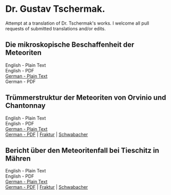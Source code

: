 # Dr. Gustav Tschermak.

Attempt at a translation of Dr. Tschermak's works. I welcome all pull requests of submitted translations and/or edits.

## Die mikroskopische Beschaffenheit der Meteoriten

English - Plain Text  
English - PDF  
[German - Plain Text](die-mikroskopische-beschaffenheit-der-meteoriten/full-text-german.md)  
German - PDF  

## Trümmerstruktur der Meteoriten von Orvinio und Chantonnay

English - Plain Text  
English - PDF  
[German - Plain Text](Orvinio-und-Chantonnay/full-text-german.md)  
[German - PDF](https://cdn.solaranamnesis.com/Tschermak/Chantonnay-Orvinio/gustav_tschermak_orvinio_und_chantonnay-frak.pdf) | [Fraktur](https://cdn.solaranamnesis.com/Tschermak/Chantonnay-Orvinio/gustav_tschermak_orvinio_und_chantonnay-frak.pdf) | [Schwabacher](https://cdn.solaranamnesis.com/Tschermak/Chantonnay-Orvinio/gustav_tschermak_orvinio_und_chantonnay-swab.pdf)  

## Bericht über den Meteoritenfall bei Tieschitz in Mähren

English - Plain Text  
English - PDF  
[German - Plain Text](Tieschitz/full-text-german.md)  
[German - PDF](https://cdn.solaranamnesis.com/Tschermak/Tieschitz/gustav_tschermak_tieschitz_in_mahren_german-frak.pdf) | [Fraktur](https://cdn.solaranamnesis.com/Tschermak/Tieschitz/gustav_tschermak_tieschitz_in_mahren_german-frak.pdf) | [Schwabacher](https://cdn.solaranamnesis.com/Tschermak/Tieschitz/gustav_tschermak_tieschitz_in_mahren_german-swab.pdf)  
